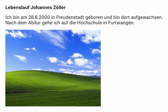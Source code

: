 **Lebenslauf Johannes Zöller**

Ich bin am 26.8.2000 in Freudenstadt geboren und bin dort aufgewachsen.
Nach dem Abitur gehe ich auf die Hochschule in Furtwangen.

![text](/Bild.png)